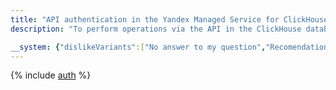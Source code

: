 ```yaml
---
title: "API authentication in the Yandex Managed Service for ClickHouse"
description: "To perform operations via the API in the ClickHouse database management service - Yandex Managed Service for ClickHouse, you need to obtain an IAM token for a service, federated or Yandex account."

__system: {"dislikeVariants":["No answer to my question","Recomendations didn't help","The content doesn't match title","Other"]}
---
```



{% include [auth](../../_includes/authentication.md) %}